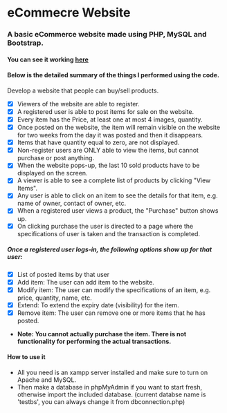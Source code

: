# eCommecre Website
### A basic eCommerce website made using PHP, MySQL and Bootstrap.
#### You can see it working [here](http://jagtar.xyz)
#### Below is the detailed summary of the things I performed using the code.

Develop a website that people can buy/sell products.

- [x] Viewers of the website are able to register.
- [x] A registered user is able to post items for sale on the website.
- [x] Every item has the Price, at least one at most 4 images, quantity.
- [x] Once posted on the website, the item will remain visible on the website for two weeks from the day it was posted and then it disappears.
- [x] Items that have quantity equal to zero, are not displayed.
- [x] Non-register users are ONLY able to view the items, but cannot purchase or post anything.
- [x] When the website pops-up, the last 10 sold products have to be displayed on the screen.
- [x] A viewer is able to see a complete list of products by clicking "View Items".
- [x] Any user is able to click on an item to see the details for that item, e.g. name of owner, contact of owner, etc.
- [x] When a registered user views a product, the "Purchase" button shows up.
- [x] On clicking purchase the user is directed to a page where the specifications of user is taken and the transaction is completed.

##### Once a registered user logs-in, the following options show up for that user:
- [x] List of posted items by that user
- [x] Add item: The user can add item to the website.
- [x] Modify item: The user can modify the specifications of an item, e.g. price, quantity, name, etc.
- [x] Extend: To extend the expiry date (visibility) for the item.
- [x] Remove item: The user can remove one or more items that he has posted.

 - **Note: You cannot actually purchase the item. There is not functionality for performing the actual transactions.**
 
 #### How to use it 
 
- All you need is an xampp server installed and make sure to turn on Apache and MySQL.
- Then make a database in phpMyAdmin if you want to start fresh, otherwise import the included database. (current databse name is 'testbs', you can always change it from dbconnection.php)
